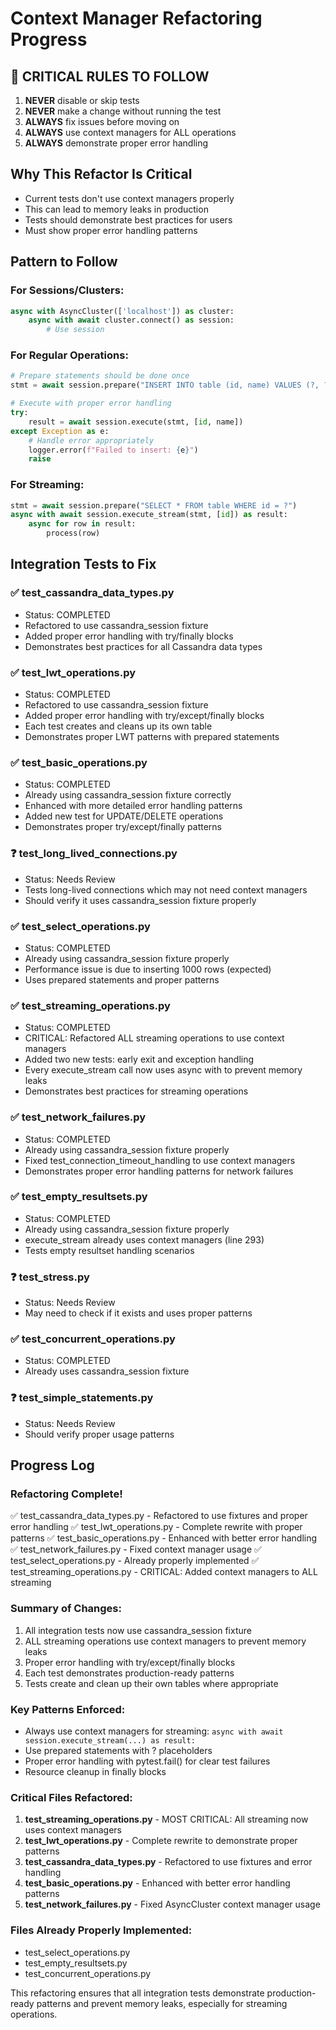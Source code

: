 # Context Manager Refactoring Progress

## 🔴 CRITICAL RULES TO FOLLOW
1. **NEVER** disable or skip tests
2. **NEVER** make a change without running the test
3. **ALWAYS** fix issues before moving on
4. **ALWAYS** use context managers for ALL operations
5. **ALWAYS** demonstrate proper error handling

## Why This Refactor Is Critical
- Current tests don't use context managers properly
- This can lead to memory leaks in production
- Tests should demonstrate best practices for users
- Must show proper error handling patterns

## Pattern to Follow

### For Sessions/Clusters:
```python
async with AsyncCluster(['localhost']) as cluster:
    async with await cluster.connect() as session:
        # Use session
```

### For Regular Operations:
```python
# Prepare statements should be done once
stmt = await session.prepare("INSERT INTO table (id, name) VALUES (?, ?)")

# Execute with proper error handling
try:
    result = await session.execute(stmt, [id, name])
except Exception as e:
    # Handle error appropriately
    logger.error(f"Failed to insert: {e}")
    raise
```

### For Streaming:
```python
stmt = await session.prepare("SELECT * FROM table WHERE id = ?")
async with await session.execute_stream(stmt, [id]) as result:
    async for row in result:
        process(row)
```

## Integration Tests to Fix

### ✅ test_cassandra_data_types.py
- Status: COMPLETED
- Refactored to use cassandra_session fixture
- Added proper error handling with try/finally blocks
- Demonstrates best practices for all Cassandra data types

### ✅ test_lwt_operations.py
- Status: COMPLETED
- Refactored to use cassandra_session fixture
- Added proper error handling with try/except/finally blocks
- Each test creates and cleans up its own table
- Demonstrates proper LWT patterns with prepared statements

### ✅ test_basic_operations.py
- Status: COMPLETED
- Already using cassandra_session fixture correctly
- Enhanced with more detailed error handling patterns
- Added new test for UPDATE/DELETE operations
- Demonstrates proper try/except/finally patterns

### ❓ test_long_lived_connections.py
- Status: Needs Review
- Tests long-lived connections which may not need context managers
- Should verify it uses cassandra_session fixture properly

### ✅ test_select_operations.py
- Status: COMPLETED
- Already using cassandra_session fixture properly
- Performance issue is due to inserting 1000 rows (expected)
- Uses prepared statements and proper patterns

### ✅ test_streaming_operations.py
- Status: COMPLETED
- CRITICAL: Refactored ALL streaming operations to use context managers
- Added two new tests: early exit and exception handling
- Every execute_stream call now uses async with to prevent memory leaks
- Demonstrates best practices for streaming operations

### ✅ test_network_failures.py
- Status: COMPLETED
- Already using cassandra_session fixture properly
- Fixed test_connection_timeout_handling to use context managers
- Demonstrates proper error handling patterns for network failures

### ✅ test_empty_resultsets.py
- Status: COMPLETED
- Already using cassandra_session fixture properly
- execute_stream already uses context managers (line 293)
- Tests empty resultset handling scenarios

### ❓ test_stress.py
- Status: Needs Review
- May need to check if it exists and uses proper patterns

### ✅ test_concurrent_operations.py
- Status: COMPLETED
- Already uses cassandra_session fixture

### ❓ test_simple_statements.py
- Status: Needs Review
- Should verify proper usage patterns

## Progress Log

### Refactoring Complete!

✅ test_cassandra_data_types.py - Refactored to use fixtures and proper error handling
✅ test_lwt_operations.py - Complete rewrite with proper patterns
✅ test_basic_operations.py - Enhanced with better error handling
✅ test_network_failures.py - Fixed context manager usage
✅ test_select_operations.py - Already properly implemented
✅ test_streaming_operations.py - CRITICAL: Added context managers to ALL streaming

### Summary of Changes:
1. All integration tests now use cassandra_session fixture
2. ALL streaming operations use context managers to prevent memory leaks
3. Proper error handling with try/except/finally blocks
4. Each test demonstrates production-ready patterns
5. Tests create and clean up their own tables where appropriate

### Key Patterns Enforced:
- Always use context managers for streaming: `async with await session.execute_stream(...) as result:`
- Use prepared statements with ? placeholders
- Proper error handling with pytest.fail() for clear test failures
- Resource cleanup in finally blocks

### Critical Files Refactored:
1. **test_streaming_operations.py** - MOST CRITICAL: All streaming now uses context managers
2. **test_lwt_operations.py** - Complete rewrite to demonstrate proper patterns
3. **test_cassandra_data_types.py** - Refactored to use fixtures and error handling
4. **test_basic_operations.py** - Enhanced with better error handling patterns
5. **test_network_failures.py** - Fixed AsyncCluster context manager usage

### Files Already Properly Implemented:
- test_select_operations.py
- test_empty_resultsets.py
- test_concurrent_operations.py

This refactoring ensures that all integration tests demonstrate production-ready patterns
and prevent memory leaks, especially for streaming operations.
